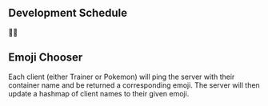 ## Development Schedule
🤷‍♂️

## Emoji Chooser
Each client (either Trainer or Pokemon) will ping the server with their container name and be returned a corresponding emoji. The server will then update a hashmap of client names to their given emoji.